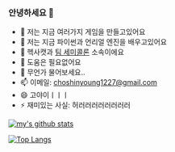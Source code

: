 ### 안녕하세요 👋
   
   

- 🔭 저는 지금 여러가지 게임을 만들고있어요
- 🌱 저는 지금 파이썬과 언리얼 엔진을 배우고있어요
- 👯 헥사캣과 [팀 세미콜론](https://github.com/SemiColonGit/) 소속이에요
- 🤔 도움은 필요없어요
- 💬 무언가 물어보세요..
- 📫 이메일: choshinyoung1227@gmail.com
- 😄 고야이ㅣㅣㅣ
- ⚡ 재미있는 사실: 허러러러러러러러러

[![my's github stats](https://github-readme-stats.vercel.app/api?username=choshinyoung)](https://github.com/anuraghazra/github-readme-stats)

[![Top Langs](https://github-readme-stats.vercel.app/api/top-langs/?username=choshinyoung&layout=compact)](https://github.com/anuraghazra/github-readme-stats)
